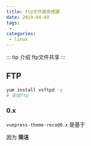 ```yaml
---
title: ftp文件服务搭建
date: 2019-04-09
tags:
 - 
categories:
 - linux
---
```


::: tip 介绍
ftp文件共享
:::
## FTP
```bash
yum install vsftpd -y
# 安装ftp
```
### 0.x

`vuepress-theme-reco@0.x` 是基于

因为 **简洁**

